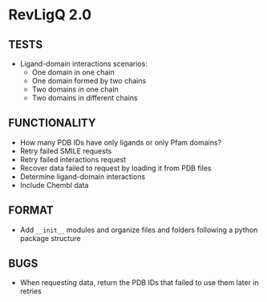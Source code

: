 # RevLigQ 2.0

## TESTS

* Ligand-domain interactions scenarios:
  * One domain in one chain
  * One domain formed by two chains
  * Two domains in one chain
  * Two domains in different chains

## FUNCTIONALITY

* How many PDB IDs have only ligands or only Pfam domains?
* Retry failed SMILE requests
* Retry failed interactions request
* Recover data failed to request by loading it from PDB files
* Determine ligand-domain interactions
* Include Chembl data

## FORMAT

* Add `__init__` modules and organize files and folders following a python package structure

## BUGS

* When requesting data, return the PDB IDs that failed to use them later in retries
